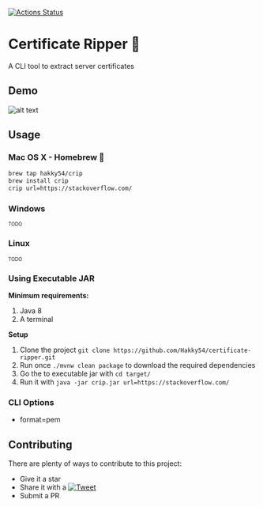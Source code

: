 [![Actions Status](https://github.com/Hakky54/certificate-ripper/workflows/Build/badge.svg)](https://github.com/Hakky54/certificate-ripper/actions)

# Certificate Ripper 🔐
A CLI tool to extract server certificates

## Demo
![alt text](https://github.com/Hakky54/certificate-ripper/blob/master/images/demo.gif?raw=true)

## Usage
### Mac OS X - Homebrew 🍺
```bash
brew tap hakky54/crip
brew install crip
crip url=https://stackoverflow.com/
```
### Windows
<sub><sup>TODO</sub></sup>

### Linux
<sub><sup>TODO</sub></sup>

### Using Executable JAR
**Minimum requirements:**
1. Java 8
3. A terminal

**Setup**
1. Clone the project `git clone https://github.com/Hakky54/certificate-ripper.git`
2. Run once `./mvnw clean package` to download the required dependencies
3. Go the to executable jar with `cd target/`
4. Run it with `java -jar crip.jar url=https://stackoverflow.com/`

### CLI Options
- format=pem

## Contributing

There are plenty of ways to contribute to this project:

* Give it a star
* Share it with a [![Tweet](https://img.shields.io/twitter/url/http/shields.io.svg?style=social)](https://twitter.com/intent/tweet?text=Easily%20extract%20server%20certificates&url=https://github.com/Hakky54/certificate-ripper&via=hakky541&hashtags=certificate,security,https,ssl,tls,developer,java)
* Submit a PR
